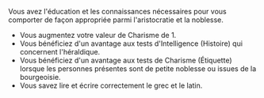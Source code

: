 ﻿---
id: general_feats_fr.md#courtisan
name: Courtisan
---
Vous avez l'éducation et les connaissances nécessaires pour vous comporter de façon appropriée parmi l'aristocratie et la noblesse.

* Vous augmentez votre valeur de Charisme de 1.
* Vous bénéficiez d'un avantage aux tests d'Intelligence (Histoire) qui concernent l'héraldique.
* Vous bénéficiez d'un avantage aux tests de Charisme (Étiquette) lorsque les personnes présentes sont de petite noblesse ou issues de la bourgeoisie.
* Vous savez lire et écrire correctement le grec et le latin.

